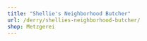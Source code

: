 ```yaml
---
title: "Shellie's Neighborhood Butcher"
url: /derry/shellies-neighborhood-butcher/
shop: Metzgerei
---
```

